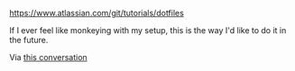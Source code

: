 https://www.atlassian.com/git/tutorials/dotfiles

If I ever feel like monkeying with my setup, this is the way I'd like to do it in the future.

Via [this conversation](https://elk.pwm.social/vis.social/@jaywgraves@indieweb.social/110079611671186570)